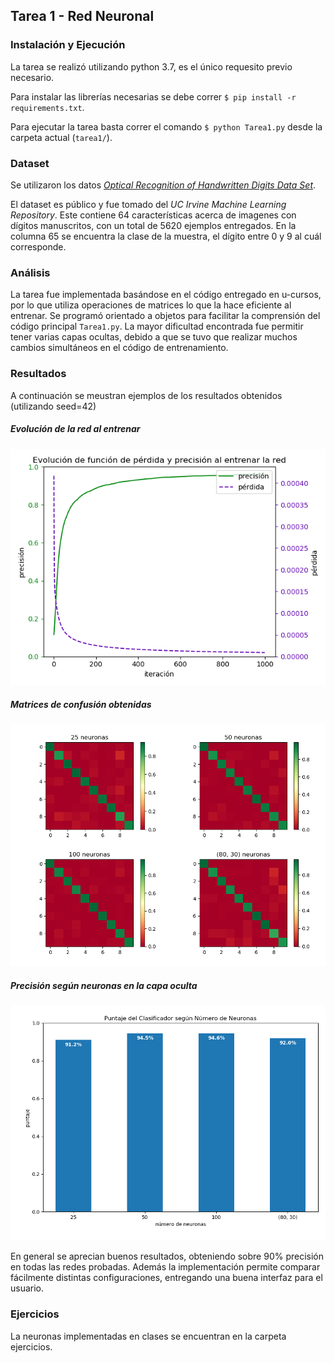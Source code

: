 ## Tarea 1 - Red Neuronal

### Instalación y Ejecución

La tarea se realizó utilizando python 3.7, es el único requesito previo necesario.

Para instalar las librerías necesarias se debe correr `$ pip install -r requirements.txt`.

Para ejecutar la tarea basta correr el comando `$ python Tarea1.py` desde la carpeta actual (`tarea1/`).


### Dataset

Se utilizaron los datos [*Optical Recognition of Handwritten Digits Data Set*](http://archive.ics.uci.edu/ml/datasets/Optical+Recognition+of+Handwritten+Digits).

El dataset es público y fue tomado del *UC Irvine Machine Learning Repository*.
Este contiene 64 características acerca de imagenes con dígitos manuscritos, con un total de 5620 ejemplos entregados.
En la columna 65 se encuentra la clase de la muestra, el dígito entre 0 y 9 al cuál corresponde.


### Análisis

La tarea fue implementada basándose en el código entregado en u-cursos,
por lo que utiliza operaciones de matrices lo que la hace eficiente al entrenar.
Se programó orientado a objetos para facilitar la comprensión del código principal `Tarea1.py`.
La mayor dificultad encontrada fue permitir tener varias capas ocultas, debido a que se tuvo que realizar muchos
cambios simultáneos en el código de entrenamiento.


### Resultados

A continuación se meustran ejemplos de los resultados obtenidos (utilizando seed=42)

##### Evolución de la red al entrenar
![evolution](tarea1/img/evolution.png)

##### Matrices de confusión obtenidas
![conf_mats](tarea1/img/confMats.png)

##### Precisión según neuronas en la capa oculta
![accuracies](tarea1/img/accs.png)

En general se aprecian buenos resultados, obteniendo sobre 90% precisión en todas las redes probadas.
Además la implementación permite comparar fácilmente distintas configuraciones, entregando una buena interfaz para el
usuario.


### Ejercicios

La neuronas implementadas en clases se encuentran en la carpeta ejercicios.
